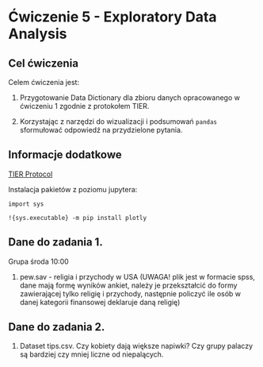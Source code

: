 # Ćwiczenie 5 - Exploratory Data Analysis

## Cel ćwiczenia

Celem ćwiczenia jest:

1. Przygotowanie Data Dictionary dla zbioru danych opracowanego w ćwiczeniu 1 zgodnie z protokołem TIER. 

2. Korzystając z narzędzi do wizualizacji i podsumowań ``pandas`` sformułować odpowiedź na przydzielone pytania.

## Informacje dodatkowe


 [TIER Protocol](https://www.projecttier.org/tier-protocol/)

Instalacja pakietów z poziomu jupytera:

``import sys``

``!{sys.executable} -m pip install plotly``


## Dane do zadania 1.
  
Grupa środa 10:00

 1. pew.sav - religia i przychody w USA (UWAGA! plik jest w formacie spss, dane mają formę wyników ankiet, należy je przekształcić do formy zawierającej tylko religię i przychody, następnie policzyć ile osób w danej kategorii finansowej deklaruje daną religię)

## Dane do zadania 2.
  

1. Dataset tips.csv. Czy kobiety dają większe napiwki? Czy grupy palaczy są bardziej czy mniej liczne od niepalących.

